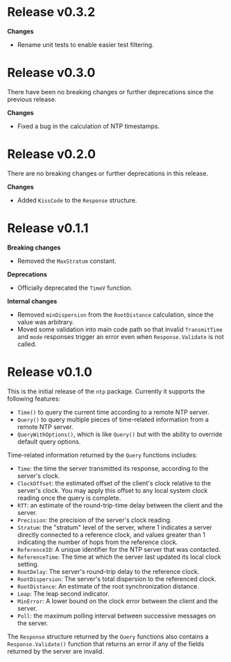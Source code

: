 Release v0.3.2
==============

**Changes**

* Rename unit tests to enable easier test filtering.

Release v0.3.0
==============

There have been no breaking changes or further deprecations since the
previous release.

**Changes**

* Fixed a bug in the calculation of NTP timestamps.

Release v0.2.0
==============

There are no breaking changes or further deprecations in this release.

**Changes**

* Added `KissCode` to the `Response` structure.


Release v0.1.1
==============

**Breaking changes**

* Removed the `MaxStratum` constant.

**Deprecations**

* Officially deprecated the `TimeV` function.

**Internal changes**

* Removed `minDispersion` from the `RootDistance` calculation, since the value
  was arbitrary.
* Moved some validation into main code path so that invalid `TransmitTime` and
  `mode` responses trigger an error even when `Response.Validate` is not
  called.


Release v0.1.0
==============

This is the initial release of the `ntp` package.  Currently it supports the following features:
* `Time()` to query the current time according to a remote NTP server.
* `Query()` to query multiple pieces of time-related information from a remote NTP server.
* `QueryWithOptions()`, which is like `Query()` but with the ability to override default query options.

Time-related information returned by the `Query` functions includes:
* `Time`: the time the server transmitted its response, according to the server's clock.
* `ClockOffset`: the estimated offset of the client's clock relative to the server's clock. You may apply this offset to any local system clock reading once the query is complete.
* `RTT`: an estimate of the round-trip-time delay between the client and the server.
* `Precision`: the precision of the server's clock reading.
* `Stratum`: the "stratum" level of the server, where 1 indicates a server directly connected to a reference clock, and values greater than 1 indicating the number of hops from the reference clock.
* `ReferenceID`: A unique identifier for the NTP server that was contacted.
* `ReferenceTime`: The time at which the server last updated its local clock setting.
* `RootDelay`: The server's round-trip delay to the reference clock.
* `RootDispersion`: The server's total dispersion to the referenced clock.
* `RootDistance`: An estimate of the root synchronization distance.
* `Leap`: The leap second indicator.
* `MinError`: A lower bound on the clock error between the client and the server.
* `Poll`: the maximum polling interval between successive messages on the server.

The `Response` structure returned by the `Query` functions also contains a `Response.Validate()` function that returns an error if any of the fields returned by the server are invalid.
